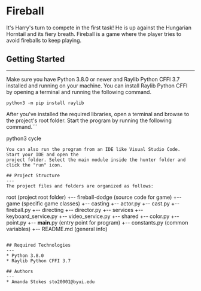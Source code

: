 # Fireball
It's Harry's turn to compete in the first task! He is up against the Hungarian Horntail and its fiery breath. 
Fireball is a game where the player tries to avoid fireballs to keep playing. 

## Getting Started
---
Make sure you have Python 3.8.0 or newer and Raylib Python CFFI 3.7 installed and running on your machine. You can install Raylib Python CFFI by opening a terminal and running the following command.
```
python3 -m pip install raylib
```
After you've installed the required libraries, open a terminal and browse to the project's root folder. Start the program by running the following command.```

python3 cycle
```
You can also run the program from an IDE like Visual Studio Code. Start your IDE and open the 
project folder. Select the main module inside the hunter folder and click the "run" icon.

## Project Structure
---
The project files and folders are organized as follows:
```
root                                  (project root folder)
+-- fireball-dodge                    (source code for game)
  +-- game                            (specific game classes)
    +-- casting
      +-- actor.py
      +-- cast.py
      +-- fireball.py
    +-- directing
      +-- director.py
    +-- services
      +-- keyboard_service.py
      +-- video_service.py
    +-- shared
      +-- color.py
      +-- point.py
  +-- __main__.py                     (entry point for program)
  +-- constants.py                    (common variables)
+-- README.md                         (general info)
```

## Required Technologies
---
* Python 3.8.0
* Raylib Python CFFI 3.7

## Authors
---
* Amanda Stokes sto20001@byui.edu